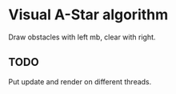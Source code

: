 # Visual A-Star algorithm

Draw obstacles with left mb, clear with right.

## TODO
Put update and render on different threads. 